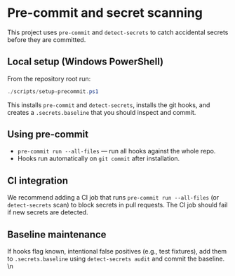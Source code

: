 Pre-commit and secret scanning
==============================

This project uses `pre-commit` and `detect-secrets` to catch accidental secrets before they are committed.

Local setup (Windows PowerShell)
--------------------------------
From the repository root run:

```powershell
./scripts/setup-precommit.ps1
```

This installs `pre-commit` and `detect-secrets`, installs the git hooks, and creates a `.secrets.baseline` that you should inspect and commit.

Using pre-commit
----------------
- `pre-commit run --all-files` — run all hooks against the whole repo.
- Hooks run automatically on `git commit` after installation.

CI integration
--------------
We recommend adding a CI job that runs `pre-commit run --all-files` (or `detect-secrets` scan) to block secrets in pull requests. The CI job should fail if new secrets are detected.

Baseline maintenance
--------------------
If hooks flag known, intentional false positives (e.g., test fixtures), add them to `.secrets.baseline` using `detect-secrets audit` and commit the baseline.
\n